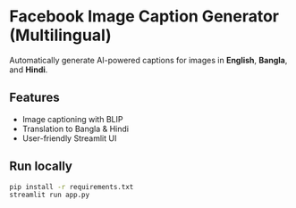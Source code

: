 # Facebook Image Caption Generator (Multilingual)

Automatically generate AI-powered captions for images in **English**, **Bangla**, and **Hindi**.

## Features
- Image captioning with BLIP
- Translation to Bangla & Hindi
- User-friendly Streamlit UI

## Run locally
```bash
pip install -r requirements.txt
streamlit run app.py
